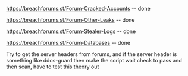 https://breachforums.st/Forum-Cracked-Accounts -- done

https://breachforums.st/Forum-Other-Leaks -- done

https://breachforums.st/Forum-Stealer-Logs -- done

https://breachforums.st/Forum-Databases -- done

Try to get the server headers from forums, and if the server header is something like ddos-guard then make the script wait check to pass and then scan, have to test this theory out
